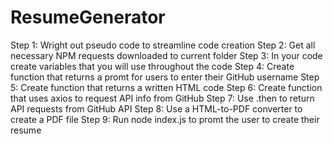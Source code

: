 # ResumeGenerator
Step 1: Wright out pseudo code to streamline code creation
Step 2: Get all necessary NPM requests downloaded to current folder
Step 3: In your code create variables that you will use throughout the code
Step 4: Create function that returns a promt for users to enter their GitHub username
Step 5: Create function that returns a written HTML code
Step 6: Create function that uses axios to request API info from GitHub 
Step 7: Use .then to return API requests from GitHub API
Step 8: Use a HTML-to-PDF converter to create a PDF file
Step 9: Run node index.js to promt the user to create their resume
